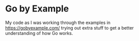 # Go by Example

My code as I was working through the examples in https://gobyexample.com/
trying out extra stuff to get a better understanding of how Go works.
